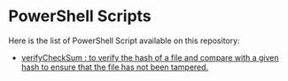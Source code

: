 # PowerShell Scripts

Here is the list of PowerShell Script available on this repository:

- [verifyCheckSum : to verify the hash of a file and compare with a given hash to ensure that the file has not been tampered.](https://github.com/Nicole732/powershell/blob/main/verifyChecksum.ps1)
